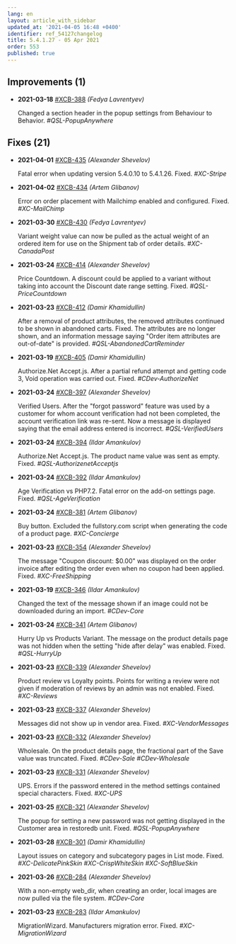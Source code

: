 ```yaml
---
lang: en
layout: article_with_sidebar
updated_at: '2021-04-05 16:48 +0400'
identifier: ref_54127changelog
title: 5.4.1.27 - 05 Apr 2021
order: 553
published: true
---
```

## Improvements (1)
* **2021-03-18** [#XCB-388](https://sellerlabs.atlassian.net/browse/XCB-388) _(Fedya Lavrentyev)_ 

  Changed a section header in the popup settings from Behaviour to Behavior. _#QSL-PopupAnywhere_


## Fixes (21)
* **2021-04-01** [#XCB-435](https://sellerlabs.atlassian.net/browse/XCB-435) _(Alexander Shevelov)_ 

  Fatal error when updating version 5.4.0.10 to 5.4.1.26. Fixed. _#XC-Stripe_

* **2021-04-02** [#XCB-434](https://sellerlabs.atlassian.net/browse/XCB-434) _(Artem Glibanov)_ 

  Error on order placement with Mailchimp enabled and configured. Fixed. _#XC-MailChimp_

* **2021-03-30** [#XCB-430](https://sellerlabs.atlassian.net/browse/XCB-430) _(Fedya Lavrentyev)_ 

  Variant weight value can now be pulled as the actual weight of an ordered item for use on the Shipment tab of order details. _#XC-CanadaPost_

* **2021-03-24** [#XCB-414](https://sellerlabs.atlassian.net/browse/XCB-414) _(Alexander Shevelov)_ 

  Price Countdown. A discount could be applied to a variant without taking into account the Discount date range setting. Fixed. _#QSL-PriceCountdown_

* **2021-03-23** [#XCB-412](https://sellerlabs.atlassian.net/browse/XCB-412) _(Damir Khamidullin)_ 

  After a removal of product attributes, the removed attributes continued to be shown in abandoned carts. Fixed.  The attributes are no longer shown, and an information message saying "Order item attributes are out-of-date" is provided. _#QSL-AbandonedCartReminder_

* **2021-03-19** [#XCB-405](https://sellerlabs.atlassian.net/browse/XCB-405) _(Damir Khamidullin)_ 

  Authorize.Net Accept.js. After a partial refund attempt and getting code 3, Void operation was carried out. Fixed. _#CDev-AuthorizeNet_

* **2021-03-24** [#XCB-397](https://sellerlabs.atlassian.net/browse/XCB-397) _(Alexander Shevelov)_ 

  Verified Users. After the "forgot password" feature was used by a customer for whom account verification had not been completed, the account verification link was re-sent. Now a message is displayed saying that the email address entered is incorrect. _#QSL-VerifiedUsers_

* **2021-03-24** [#XCB-394](https://sellerlabs.atlassian.net/browse/XCB-394) _(Ildar Amankulov)_ 

  Authorize.Net Accept.js. The product name value was sent as empty. Fixed. _#QSL-AuthorizenetAcceptjs_

* **2021-03-24** [#XCB-392](https://sellerlabs.atlassian.net/browse/XCB-392) _(Ildar Amankulov)_ 

  Age Verification vs PHP7.2. Fatal error on the add-on settings page. Fixed. _#QSL-AgeVerification_

* **2021-03-24** [#XCB-381](https://sellerlabs.atlassian.net/browse/XCB-381) _(Artem Glibanov)_ 

  Buy button. Excluded the fullstory.com script when generating the code of a product page. _#XC-Concierge_

* **2021-03-23** [#XCB-354](https://sellerlabs.atlassian.net/browse/XCB-354) _(Alexander Shevelov)_ 

  The message "Coupon discount: $0.00" was displayed on the order invoice after editing the order even when no coupon had been applied. Fixed. _#XC-FreeShipping_

* **2021-03-19** [#XCB-346](https://sellerlabs.atlassian.net/browse/XCB-346) _(Ildar Amankulov)_ 

  Changed the text of the message shown if an image could not be downloaded during an import. _#CDev-Core_

* **2021-03-24** [#XCB-341](https://sellerlabs.atlassian.net/browse/XCB-341) _(Artem Glibanov)_ 

  Hurry Up vs Products Variant. The message on the product details page was not hidden when the setting "hide after delay" was enabled. Fixed. _#QSL-HurryUp_

* **2021-03-23** [#XCB-339](https://sellerlabs.atlassian.net/browse/XCB-339) _(Alexander Shevelov)_ 

  Product review vs Loyalty points. Points for writing a review were not given if moderation of reviews by an admin was not enabled.  Fixed. _#XC-Reviews_

* **2021-03-23** [#XCB-337](https://sellerlabs.atlassian.net/browse/XCB-337) _(Alexander Shevelov)_ 

  Messages did not show up in vendor area. Fixed. _#XC-VendorMessages_

* **2021-03-23** [#XCB-332](https://sellerlabs.atlassian.net/browse/XCB-332) _(Alexander Shevelov)_ 

  Wholesale. On the product details page, the fractional part of the Save value was truncated. Fixed. _#CDev-Sale #CDev-Wholesale_

* **2021-03-23** [#XCB-331](https://sellerlabs.atlassian.net/browse/XCB-331) _(Alexander Shevelov)_ 

  UPS. Errors if the password entered in the method settings contained special characters. Fixed. _#XC-UPS_

* **2021-03-25** [#XCB-321](https://sellerlabs.atlassian.net/browse/XCB-321) _(Alexander Shevelov)_ 

  The popup for setting a new password was not getting displayed in the Customer area in restoredb unit. Fixed. _#QSL-PopupAnywhere_

* **2021-03-28** [#XCB-301](https://sellerlabs.atlassian.net/browse/XCB-301) _(Damir Khamidullin)_ 

  Layout issues on category and subcategory pages in List mode. Fixed. _#XC-DelicatePinkSkin #XC-CrispWhiteSkin #XC-SoftBlueSkin_

* **2021-03-26** [#XCB-284](https://sellerlabs.atlassian.net/browse/XCB-284) _(Alexander Shevelov)_ 

  With a non-empty web_dir, when creating an order, local images are now pulled via the file system.  _#CDev-Core_

* **2021-03-23** [#XCB-283](https://sellerlabs.atlassian.net/browse/XCB-283) _(Ildar Amankulov)_ 

  MigrationWizard. Manufacturers migration error. Fixed. _#XC-MigrationWizard_
